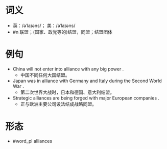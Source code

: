 # 词义
- 英：/əˈlaɪəns/； 美：/əˈlaɪəns/
- #n 联盟；(国家、政党等的)结盟，同盟；结盟团体
# 例句
- China will not enter into alliance with any big power .
	- 中国不同任何大国结盟。
- Japan was in alliance with Germany and Italy during the Second World War .
	- 第二次世界大战时，日本和德国、意大利结盟。
- Strategic alliances are being forged with major European companies .
	- 正与欧洲主要公司设法结成战略同盟。
# 形态
- #word_pl alliances
